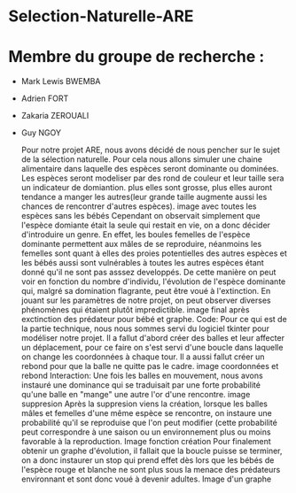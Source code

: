 # Selection-Naturelle-ARE


<a name="membres"/>

# Membre du groupe de recherche :
- Mark Lewis BWEMBA
- Adrien FORT
- Zakaria ZEROUALI 
- Guy NGOY


  Pour notre projet ARE, nous avons décidé de nous pencher sur le sujet de la sélection naturelle. Pour cela nous allons simuler une chaine alimentaire dans laquelle des espèces seront dominante ou dominées. Les espèces seront modeliser par des rond de couleur et leur taille sera un indicateur de domiantion. plus elles sont grosse, plus elles auront tendance a manger les autres(leur grande taille augmente aussi les chances de rencontrer d'autres espèces).
image avec toutes les espèces sans les bébés
Cependant on observait simplement que l'espèce domiante était la seule qui restait en vie, on a donc décider d'introduire un genre. En effet, les boules femelles de l'espèce dominante permettent aux mâles de se reproduire, néanmoins les femelles sont quant à elles des proies potentielles des autres espèces et les bébés aussi sont vulnérables à toutes les autres espèces étant donné qu'il ne sont pas asssez developpés. De cette manière on peut voir en fonction du nombre d'individu, l'évolution de l'espèce dominante qui, malgré sa domination flagrante, peut être voué à l'extinction. En jouant sur les paramètres de notre projet, on peut observer diverses phénomènes qui étaient plutôt impredictible.
image final après exctinction des prédateur pour bébé et graphe.
Code:
Pour ce qui est de la partie technique, nous nous sommes servi du logiciel tkinter pour modéliser notre projet. Il a fallut d'abord créer des balles et leur affecter un déplacement, pour ce faire on s'est servi d'une boucle dans laquelle on change les coordonnées à chaque tour. Il a aussi fallut créer un rebond pour que la balle ne quitte pas le cadre.
image coordonnées et rebond
Interaction:
Une fois les balles en mouvement, nous avons instauré une dominance qui se traduisait par une forte probabilité qu'une balle en "mange" une autre l'or d'une rencontre. 
image suppresion
Après la suppresion viens la création, lorsque les balles mâles et femelles d'une même espèce se rencontre, on instaure une probabilité qu'il se reproduise que l'on peut modifier (cette probabilité peut correspondre à une saison ou un environnement plus ou moins favorable à la reproduction.
Image fonction création
Pour finalement obtenir un graphe d'évolution, il fallait que la boucle puisse se terminer, on a donc instaurer un stop qui prend effet dès lors que les bébés de l'espèce rouge et blanche ne sont plus sous la menace des prédateurs environnant et sont donc voué à devenir adultes.
Image d'un graphe
